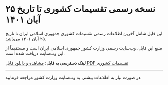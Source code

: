 # نسخه رسمی تقسیمات کشوری تا تاریخ ۲۵ آبان ۱۴۰۱

این فایل شامل آخرین اطلاعات رسمی تقسیمات کشوری جمهوری اسلامی ایران تا تاریخ ۲۵ آبان ۱۴۰۱ می‌باشد.

منبع این فایل، وب‌سایت رسمی وزارت کشور جمهوری اسلامی ایران است و مستقیماً از این وب‌سایت دریافت شده است.

**لینک دسترسی به فایل:**
[مشاهده و دانلود فایل PDF تقسیمات کشوری](https://old.moi.ir/Files/MOI/Files/14/141a6bbb-833a-4b89-b586-a1702fa89d27.pdf)

---

در صورت نیاز به اطلاعات بیشتر، به وب‌سایت وزارت کشور مراجعه فرمایید.
